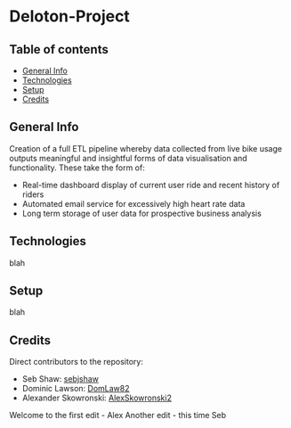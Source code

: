 # Deloton-Project

## Table of contents
* [General Info](#general-info)
* [Technologies](#technologies)
* [Setup](#setup)
* [Credits](#credits)

## General Info
Creation of a full ETL pipeline whereby data collected from live bike usage outputs meaningful and insightful forms of data visualisation and functionality.
These take the form of:
- Real-time dashboard display of current user ride and recent history of riders
- Automated email service for excessively high heart rate data
- Long term storage of user data for prospective business analysis

## Technologies
blah

## Setup
blah

## Credits
Direct contributors to the repository:
* Seb Shaw: [sebjshaw](https://github.com/sebjshaw)
* Dominic Lawson: [DomLaw82](https://github.com/DomLaw82)
* Alexander Skowronski: [AlexSkowronski2](https://github.com/AlexSkowronski2)

Welcome to the first edit - Alex
Another edit - this time Seb
